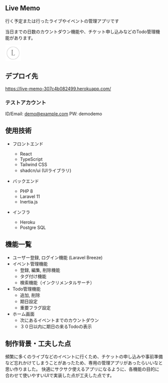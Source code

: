 ## Live Memo

行く予定または行ったライブやイベントの管理アプリです

当日までの日数のカウントダウン機能や、チケット申し込みなどのTodo管理機能があります。

<img src="./resources/js/Logo.png" style="zoom: 10%;" />

## デプロイ先
https://live-memo-307c4b082499.herokuapp.com/

### テストアカウント
ID/Email: demo@example.com
PW: demodemo

## 使用技術

-   フロントエンド

    -   React
    -   TypeScript
    -   Tailwind CSS
    -   shadcn/ui (UIライブラリ)

-   バックエンド
    -   PHP 8
    -   Laravel 11
    -   Inertia.js
-   インフラ
    -   Heroku
    -   Postgre SQL

## 機能一覧

-   ユーザー登録, ログイン機能 (Laravel Breeze)
-   イベント管理機能
    -   登録, 編集, 削除機能
    -   タグ付け機能
    -   検索機能（インクリメンタルサーチ）
-   Todo管理機能
    -   追加, 削除
    -   期日設定
    -   重要フラグ設定
-   ホーム画面
    -   次にあるイベントまでのカウントダウン
    -   ３０日以内に期日の来るTodoの表示

## 制作背景・工夫した点

頻繁に多くのライブなどのイベントに行くため、チケットの申し込みや事前準備など忘れかけてしまうことがあったため、専用の管理アプリがあったらいいなと思い作りました。
快適にサクサク使えるアプリになるように、各機能の目的に合わせて使いやすいUIで実装した点が工夫した点です。
